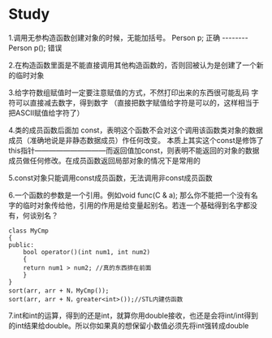 # Study
1.调用无参构造函数创建对象的时候，无能加括号。
  Person p;   正确 -------- Person p(); 错误
  
2.在构造函数里面是不能直接调用其他构造函数的，否则回被认为是创建了一个新的临时对象

3.给字符数组赋值时一定要注意赋值的方式，不然打印出来的东西很可能乱码
  字符可以直接减去数字，得到数字
  （直接把数字赋值给字符是可以的，这样相当于把ASCII赋值给字符了）
  
4.类的成员函数后面加 const，表明这个函数不会对这个调用该函数类对象的数据成员（准确地说是非静态数据成员）作任何改变。 
本质上其实这个const是修饰了this指针——————————而返回值加const，则表明不能返回的对象的数据成员做任何修改。在成员函数返回局部对象的情况下是常用的

5.const对象只能调用const成员函数，无法调用非const成员函数

6.一个函数的参数是一个引用。例如void func(C & a); 那么你不能把一个没有名字的临时对象传给他，引用的作用是给变量起别名。若连一个基础得到名字都没有，何谈别名？


	class MyCmp
	{
	public:
	    bool operator()(int num1, int num2)
	    {
		return num1 > num2; //真的东西排在前面
	    }
	}
	sort(arr, arr + N，MyCmp());
	sort(arr, arr + N，greater<int>());//STL内建仿函数

7.int和int的运算，得到的还是int，就算你用double接收，也还是会将int/int得到的int结果给double。所以你如果真的想保留小数值必须先将int强转成double
